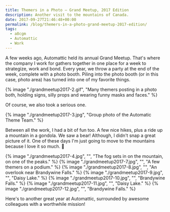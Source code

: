 ```yaml
---
title: Themers in a Photo – Grand Meetup, 2017 Edition
description: Another visit to the mountains of Canada.
date: 2017-09-27T21:46:48+00:00
permalink: /blog/themers-in-a-photo-grand-meetup-2017-edition/
tags:
  - a8cgm
  - Automattic
  - Work
---
```


A few weeks ago, Automattic held its annual Grand Meetup. That's where the company I work for gathers together in one place for a week to strategize, work and bond. Every year, we throw a party at the end of the week, complete with a photo booth. Piling into the photo booth (or in this case, photo area) has turned into one of my favorite things.

{% image "./grandmeetup2017-2.gif", "Many themers posting in a photo both, holding signs, silly props and wearing funny masks and faces." %}

Of course, we also took a serious one.

{% image "./grandmeetup2017-3.jpg", "Group photo of the Automatic Theme Team." %}

Between all the work, I had a bit of fun too. A few nice hikes, plus a ride up a mountain in a gondola. We saw a bear! Although, I didn't snap a great picture of it. One of these days I'm just going to move to the mountains because I love it so much. 🙂

{% image "./grandmeetup2017-4.jpg", "", "The fog sets in on the mountain, on one of the peaks." %}
{% image "./grandmeetup2017-7.jpg", "", "A few themers on a podium." %}
{% image "./grandmeetup2017-8.jpg", "", "An overlook near Brandywine Falls." %}
{% image "./grandmeetup2017-9.jpg", "", "Daisy Lake." %}
{% image "./grandmeetup2017-10.jpg", "", "Brandywine Falls." %}
{% image "./grandmeetup2017-11.jpg", "", "Daisy Lake." %}
{% image "./grandmeetup2017-12.jpg", "", "Brandywine Falls." %}

Here's to another great year at Automattic, surrounded by awesome colleagues with a worthwhile mission!
